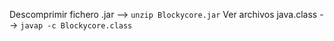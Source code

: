 Descomprimir fichero .jar --> `unzip Blockycore.jar`
Ver archivos java.class --> `javap -c Blockycore.class`